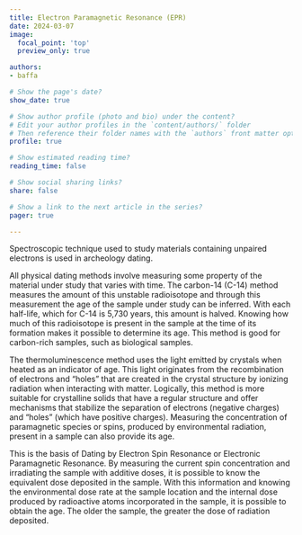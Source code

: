 ```yaml
---
title: Electron Paramagnetic Resonance (EPR)
date: 2024-03-07
image:
  focal_point: 'top'
  preview_only: true

authors:
- baffa

# Show the page's date?
show_date: true

# Show author profile (photo and bio) under the content?
# Edit your author profiles in the `content/authors/` folder
# Then reference their folder names with the `authors` front matter option above
profile: true

# Show estimated reading time?
reading_time: false

# Show social sharing links?
share: false

# Show a link to the next article in the series?
pager: true

---
```


Spectroscopic technique used to study materials containing unpaired electrons is used in archeology dating.

<!--more-->

All physical dating methods involve measuring some property of the material under study that varies with time. The carbon-14 (C-14) method measures the amount of this unstable radioisotope and through this measurement the age of the sample
under study can be inferred. With each half-life, which for C-14 is 5,730 years, this amount is halved. Knowing how much of this radioisotope is present in the sample at the time of its formation makes it possible to determine its age.
This method is good for carbon-rich samples, such as biological samples. 

The thermoluminescence method uses the light emitted by crystals when heated as an indicator of age. This light originates from the recombination of electrons and “holes” that are created in the crystal structure by ionizing radiation when interacting with matter. 
Logically, this method is more suitable for crystalline solids that have a regular structure and offer mechanisms that stabilize the separation of electrons (negative charges) and “holes” (which have positive charges). Measuring the concentration of paramagnetic species or spins, produced by environmental radiation, present in a sample can also provide its age.

This is the basis of Dating by Electron Spin Resonance or Electronic Paramagnetic Resonance. By measuring the current spin concentration and irradiating the sample with additive doses, it is possible to know the equivalent dose deposited in the sample.
With this information and knowing the environmental dose rate at the sample location and the internal dose produced by radioactive atoms incorporated in the sample, it is possible to obtain the age. The older the sample, the greater the dose of radiation deposited.






